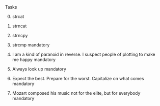 Tasks

0. strcat

1. strncat

2. strncpy

3. strcmp													mandatory

4. I am a kind of paranoid in reverse. I suspect people of plotting to make me happy				mandatory

5. Always look up												mandatory

6. Expect the best. Prepare for the worst. Capitalize on what comes						mandatory

7. Mozart composed his music not for the elite, but for everybody						mandatory


